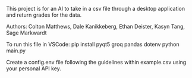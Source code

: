 This project is for an AI to take in a csv file through a desktop application and return grades for the data.

Authors: Colton Matthews, Dale Kanikkeberg, Ethan Deister, Kasyn Tang, Sage Markwardt

To run this file in VSCode: 
pip install pyqt5 groq pandas dotenv
python main.py

Create a config.env file following the guidelines within example.csv using your personal API key. 